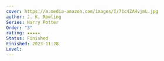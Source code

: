 ```yaml
---
cover: https://m.media-amazon.com/images/I/71c4ZAHvjmL.jpg
author: J. K. Rowling
Series: Harry Potter
Order: "3"
rating: ★★★★★
Status: Finished
Finished: 2023-11-28
Level:
---
```








